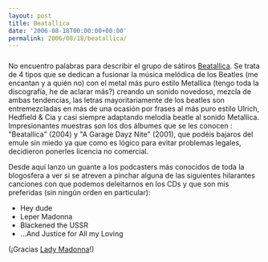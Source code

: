 ```yaml
---
layout: post
title: Beatallica
date: '2006-08-18T00:00:00+00:00'
permalink: 2006/08/18/beatallica/
---
```

<a href="http://beatallica.org"><img style="display:block; margin:0px auto 10px; text-align:center;cursor:pointer; cursor:hand;" src="http://photos1.blogger.com/blogger/6639/1972/1600/300px-Beatallica-logo.gif" border="0" alt="" /></a>No encuentro palabras para describir el grupo de sátiros <a href="http://en.wikipedia.org/wiki/Beatallica">Beatallica</a>. Se trata de 4 tipos que se dedican a fusionar la música melódica de los Beatles (me encantan y a quién no) con el metal más puro estilo Metallica (tengo toda la discografía, he de aclarar más?) creando un sonido novedoso, mezcla de ambas tendencias, las letras mayoritariamente de los beatles son entremezcladas en más de una ocasión por frases al más puro estilo Ulrich, Hedfield & Cia y casi siempre adaptando melodía beatle al sonido Metallica. Impresionantes muestras son los dos álbumes que se les conocen : "Beatallica" (2004) y "A Garage Dayz Nite" (2001), que podéis bajaros del emule sin miedo ya que como es lógico para evitar problemas legales, decidieron ponerles licencia no comercial.

Desde aquí lanzo un guante a los podcasters más conocidos de toda la blogosfera a ver si se atreven a pinchar alguna de las siguientes hilarantes canciones con que podemos deleitarnos en los CDs y que son mis preferidas (sin ningún orden en particular):
<ul><li>Hey dude</li><li>Leper Madonna</li><li>Blackened the USSR</li><li>...And Justice for All my Loving</li>
</ul>
(¡Gracias <a href="http://childrenatyourfeet.blogspot.com">Lady Madonna</a>!)
